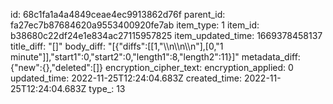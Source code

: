 id: 68c1fa1a4a4849ceae4ec9913862d76f
parent_id: fa27ec7b87684620a9553400920fe7ab
item_type: 1
item_id: b38680c22df24e1e834ac27115957825
item_updated_time: 1669378458137
title_diff: "[]"
body_diff: "[{\"diffs\":[[1,\"\\\n\\\n\\\n\"],[0,\"1 minute\"]],\"start1\":0,\"start2\":0,\"length1\":8,\"length2\":11}]"
metadata_diff: {"new":{},"deleted":[]}
encryption_cipher_text: 
encryption_applied: 0
updated_time: 2022-11-25T12:24:04.683Z
created_time: 2022-11-25T12:24:04.683Z
type_: 13